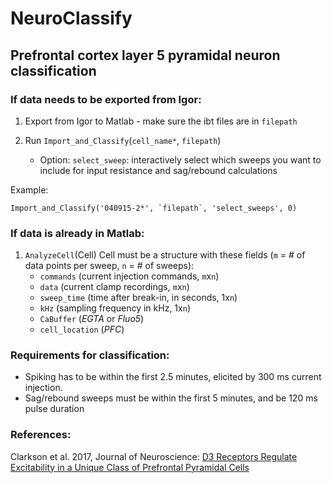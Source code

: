 # NeuroClassify

## Prefrontal cortex layer 5 pyramidal neuron classification

### If data needs to be exported from Igor:
1. Export from Igor to Matlab - make sure the ibt files are in `filepath`

2.  Run `Import_and_Classify`(`cell_name*`, `filepath`) 
    * Option: `select_sweep`: interactively select which sweeps you want to
      include for input resistance and sag/rebound calculations

Example: 

    Import_and_Classify('040915-2*', `filepath`, 'select_sweeps', 0)

### If data is already in Matlab:
1. `AnalyzeCell`(Cell)
Cell must be a structure with these fields (`m` = # of data points per
sweep, `n` = # of sweeps):
    * `commands` (current injection commands, `m`x`n`)
    * `data` (current clamp recordings, `m`x`n`)
    * `sweep_time` (time after break-in, in seconds, 1x`n`)
    * `kHz` (sampling frequency in kHz, 1x`n`)
    * `CaBuffer` (*EGTA* or *Fluo5*)
    * `cell_location` (*PFC*)

### Requirements for classification:
* Spiking has to be within the first 2.5 minutes, elicited by 300 ms current
  injection.
* Sag/rebound sweeps must be within the first 5 minutes, and be 120 ms pulse
  duration

### References:
Clarkson et al. 2017, Journal of Neuroscience: 
[D3 Receptors Regulate Excitability in a Unique Class of Prefrontal Pyramidal
Cells](http://www.jneurosci.org/content/37/24/5846)
